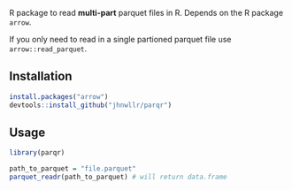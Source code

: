 
R package to read **multi-part** parquet files in R. Depends on the R package `arrow`.

If you only need to read in a single partioned parquet file use `arrow::read_parquet`. 

## Installation 

```R 
install.packages("arrow")
devtools::install_github("jhnwllr/parqr")
```
## Usage 

```R
library(parqr)

path_to_parquet = "file.parquet"
parquet_readr(path_to_parquet) # will return data.frame 
```

